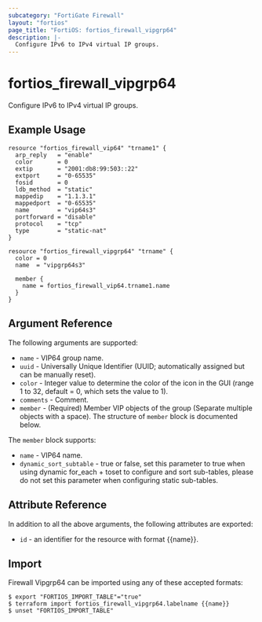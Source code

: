 ```yaml
---
subcategory: "FortiGate Firewall"
layout: "fortios"
page_title: "FortiOS: fortios_firewall_vipgrp64"
description: |-
  Configure IPv6 to IPv4 virtual IP groups.
---
```


# fortios_firewall_vipgrp64
Configure IPv6 to IPv4 virtual IP groups.

## Example Usage

```hcl
resource "fortios_firewall_vip64" "trname1" {
  arp_reply   = "enable"
  color       = 0
  extip       = "2001:db8:99:503::22"
  extport     = "0-65535"
  fosid       = 0
  ldb_method  = "static"
  mappedip    = "1.1.3.1"
  mappedport  = "0-65535"
  name        = "vip64s3"
  portforward = "disable"
  protocol    = "tcp"
  type        = "static-nat"
}

resource "fortios_firewall_vipgrp64" "trname" {
  color = 0
  name  = "vipgrp64s3"

  member {
    name = fortios_firewall_vip64.trname1.name
  }
}
```

## Argument Reference


The following arguments are supported:

* `name` - VIP64 group name.
* `uuid` - Universally Unique Identifier (UUID; automatically assigned but can be manually reset).
* `color` - Integer value to determine the color of the icon in the GUI (range 1 to 32, default = 0, which sets the value to 1).
* `comments` - Comment.
* `member` - (Required) Member VIP objects of the group (Separate multiple objects with a space). The structure of `member` block is documented below.

The `member` block supports:

* `name` - VIP64 name.
* `dynamic_sort_subtable` - true or false, set this parameter to true when using dynamic for_each + toset to configure and sort sub-tables, please do not set this parameter when configuring static sub-tables.

## Attribute Reference

In addition to all the above arguments, the following attributes are exported:
* `id` - an identifier for the resource with format {{name}}.

## Import

Firewall Vipgrp64 can be imported using any of these accepted formats:
```
$ export "FORTIOS_IMPORT_TABLE"="true"
$ terraform import fortios_firewall_vipgrp64.labelname {{name}}
$ unset "FORTIOS_IMPORT_TABLE"
```
